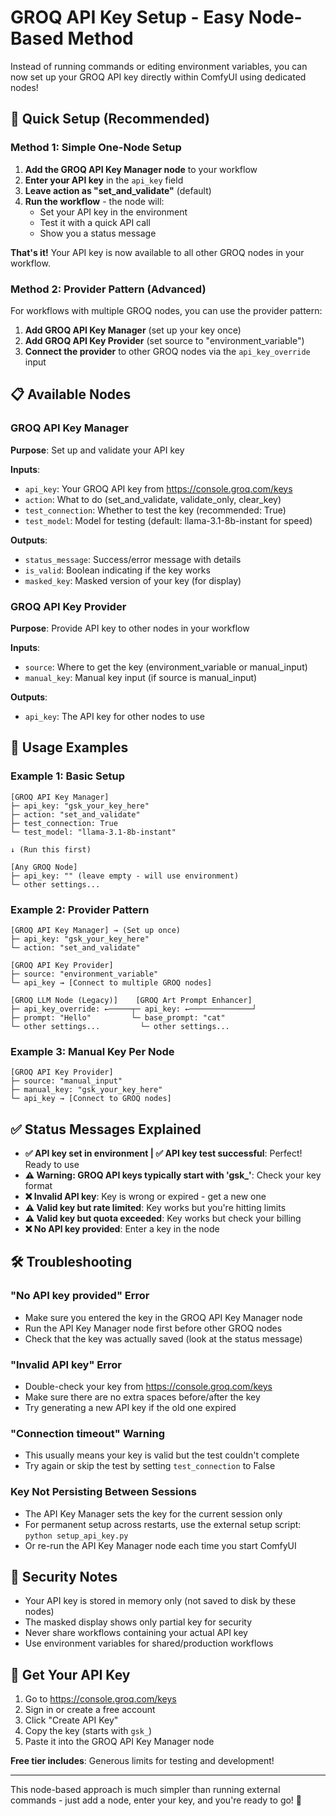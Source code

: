 # GROQ API Key Setup - Easy Node-Based Method

Instead of running commands or editing environment variables, you can now set up your GROQ API key directly within ComfyUI using dedicated nodes!

## 🚀 Quick Setup (Recommended)

### Method 1: Simple One-Node Setup

1. **Add the GROQ API Key Manager node** to your workflow
2. **Enter your API key** in the `api_key` field
3. **Leave action as "set_and_validate"** (default)
4. **Run the workflow** - the node will:
   - Set your API key in the environment
   - Test it with a quick API call
   - Show you a status message

**That's it!** Your API key is now available to all other GROQ nodes in your workflow.

### Method 2: Provider Pattern (Advanced)

For workflows with multiple GROQ nodes, you can use the provider pattern:

1. **Add GROQ API Key Manager** (set up your key once)
2. **Add GROQ API Key Provider** (set source to "environment_variable")
3. **Connect the provider** to other GROQ nodes via the `api_key_override` input

## 📋 Available Nodes

### GROQ API Key Manager
**Purpose**: Set up and validate your API key

**Inputs**:
- `api_key`: Your GROQ API key from https://console.groq.com/keys
- `action`: What to do (set_and_validate, validate_only, clear_key)
- `test_connection`: Whether to test the key (recommended: True)
- `test_model`: Model for testing (default: llama-3.1-8b-instant for speed)

**Outputs**:
- `status_message`: Success/error message with details
- `is_valid`: Boolean indicating if the key works
- `masked_key`: Masked version of your key (for display)

### GROQ API Key Provider  
**Purpose**: Provide API key to other nodes in your workflow

**Inputs**:
- `source`: Where to get the key (environment_variable or manual_input)
- `manual_key`: Manual key input (if source is manual_input)

**Outputs**:
- `api_key`: The API key for other nodes to use

## 🔧 Usage Examples

### Example 1: Basic Setup
```
[GROQ API Key Manager]
├─ api_key: "gsk_your_key_here"
├─ action: "set_and_validate" 
├─ test_connection: True
└─ test_model: "llama-3.1-8b-instant"

↓ (Run this first)

[Any GROQ Node]
├─ api_key: "" (leave empty - will use environment)
└─ other settings...
```

### Example 2: Provider Pattern
```
[GROQ API Key Manager] → (Set up once)
├─ api_key: "gsk_your_key_here"
└─ action: "set_and_validate"

[GROQ API Key Provider]
├─ source: "environment_variable"
└─ api_key → [Connect to multiple GROQ nodes]

[GROQ LLM Node (Legacy)]    [GROQ Art Prompt Enhancer]
├─ api_key_override: ←─────┬─ api_key: ←──────────────┘
├─ prompt: "Hello"         └─ base_prompt: "cat"
└─ other settings...         └─ other settings...
```

### Example 3: Manual Key Per Node
```
[GROQ API Key Provider]
├─ source: "manual_input"
├─ manual_key: "gsk_your_key_here"
└─ api_key → [Connect to GROQ nodes]
```

## ✅ Status Messages Explained

- **✅ API key set in environment | ✅ API key test successful**: Perfect! Ready to use
- **⚠️ Warning: GROQ API keys typically start with 'gsk_'**: Check your key format
- **❌ Invalid API key**: Key is wrong or expired - get a new one
- **⚠️ Valid key but rate limited**: Key works but you're hitting limits
- **⚠️ Valid key but quota exceeded**: Key works but check your billing
- **❌ No API key provided**: Enter a key in the node

## 🛠️ Troubleshooting

### "No API key provided" Error
- Make sure you entered the key in the GROQ API Key Manager node
- Run the API Key Manager node first before other GROQ nodes
- Check that the key was actually saved (look at the status message)

### "Invalid API key" Error  
- Double-check your key from https://console.groq.com/keys
- Make sure there are no extra spaces before/after the key
- Try generating a new API key if the old one expired

### "Connection timeout" Warning
- This usually means your key is valid but the test couldn't complete
- Try again or skip the test by setting `test_connection` to False

### Key Not Persisting Between Sessions
- The API Key Manager sets the key for the current session only
- For permanent setup across restarts, use the external setup script: `python setup_api_key.py`
- Or re-run the API Key Manager node each time you start ComfyUI

## 🔐 Security Notes

- Your API key is stored in memory only (not saved to disk by these nodes)
- The masked display shows only partial key for security
- Never share workflows containing your actual API key
- Use environment variables for shared/production workflows

## 🎯 Get Your API Key

1. Go to https://console.groq.com/keys
2. Sign in or create a free account
3. Click "Create API Key"
4. Copy the key (starts with `gsk_`)
5. Paste it into the GROQ API Key Manager node

**Free tier includes**: Generous limits for testing and development!

---

This node-based approach is much simpler than running external commands - just add a node, enter your key, and you're ready to go! 🚀
